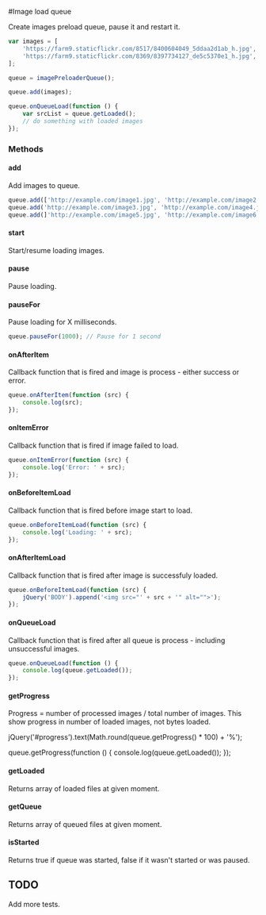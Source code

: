 #Image load queue

Create images preload queue, pause it and restart it.

```js
var images = [
    'https://farm9.staticflickr.com/8517/8400604049_5ddaa2d1ab_h.jpg',
    'https://farm9.staticflickr.com/8369/8397734127_de5c5370e1_h.jpg',
];

queue = imagePreloaderQueue();

queue.add(images);

queue.onQueueLoad(function () {
    var srcList = queue.getLoaded();
    // do something with loaded images
});
```

### Methods

#### add

Add images to queue.

```js
queue.add(['http://example.com/image1.jpg', 'http://example.com/image2.jpg']);
queue.add('http://example.com/image3.jpg', 'http://example.com/image4.jpg');
queue.add(]'http://example.com/image5.jpg', 'http://example.com/image6.jpg'], 'http://example.com/image7.jpg');
```

#### start

Start/resume loading images.

#### pause

Pause loading.

#### pauseFor

Pause loading for X milliseconds.

```js
queue.pauseFor(1000); // Pause for 1 second
```

#### onAfterItem

Callback function that is fired and image is process - either success or error.

```js
queue.onAfterItem(function (src) {
    console.log(src);
}); 
```

#### onItemError

Callback function that is fired if image failed to load.

```js
queue.onItemError(function (src) {
    console.log('Error: ' + src);
}); 
```

#### onBeforeItemLoad

Callback function that is fired before image start to load.

```js
queue.onBeforeItemLoad(function (src) {
    console.log('Loading: ' + src);
}); 
```

#### onAfterItemLoad

Callback function that is fired after image is successfuly loaded.

```js
queue.onBeforeItemLoad(function (src) {
    jQuery('BODY').append('<img src="' + src + '" alt="">');
}); 
```

#### onQueueLoad

Callback function that is fired after all queue is process - including unsuccessful images.

```js
queue.onQueueLoad(function () {
    console.log(queue.getLoaded());
}); 
```

#### getProgress

Progress = number of processed images / total number of images. This show progress in number of loaded images, not bytes loaded.

jQuery('#progress').text(Math.round(queue.getProgress() * 100) + '%');

queue.getProgress(function () {
    console.log(queue.getLoaded());
});

#### getLoaded

Returns array of loaded files at given moment.

#### getQueue

Returns array of queued files at given moment.

#### isStarted

Returns true if queue was started, false if it wasn't started or was paused. 

## TODO

Add more tests. 